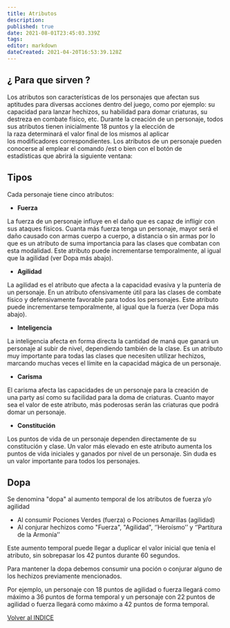 ```yaml
---
title: Atributos
description: 
published: true
date: 2021-08-01T23:45:03.339Z
tags: 
editor: markdown
dateCreated: 2021-04-20T16:53:39.128Z
---
```


## ¿ Para que sirven ?

Los atributos son características de los personajes que afectan sus aptitudes para diversas acciones dentro del juego, como por ejemplo: su capacidad para lanzar hechizos, su habilidad para domar criaturas, su destreza en combate físico, etc. Durante la creación de un personaje, todos sus atributos tienen inicialmente 18 puntos y la elección de la raza determinará el valor final de los mismos al aplicar los modificadores correspondientes. Los atributos de un personaje pueden conocerse al emplear el comando /est o bien con el botón de estadísticas que abrirá la siguiente ventana:

## Tipos

Cada personaje tiene cinco atributos:

-   **Fuerza**

La fuerza de un personaje influye en el daño que es capaz de infligir con sus ataques físicos. Cuanta más fuerza tenga un personaje, mayor será el daño causado con armas cuerpo a cuerpo, a distancia o sin armas por lo que es un atributo de suma importancia para las clases que combatan con esta modalidad. Este atributo puede incrementarse temporalmente, al igual que la agilidad (ver Dopa más abajo).

-   **Agilidad**

La agilidad es el atributo que afecta a la capacidad evasiva y la puntería de un personaje. En un atributo ofensivamente útil para las clases de combate físico y defensivamente favorable para todos los personajes. Este atributo puede incrementarse temporalmente, al igual que la fuerza (ver Dopa más abajo).

-   **Inteligencia**

La inteligencia afecta en forma directa la cantidad de maná que ganará un personaje al subir de nivel, dependiendo también de la clase. Es un atributo muy importante para todas las clases que necesiten utilizar hechizos, marcando muchas veces el límite en la capacidad mágica de un personaje.

-   **Carisma**

El carisma afecta las capacidades de un personaje para la creación de una party así como su facilidad para la doma de criaturas. Cuanto mayor sea el valor de este atributo, más poderosas serán las criaturas que podrá domar un personaje.

-   **Constitución**

Los puntos de vida de un personaje dependen directamente de su constitución y clase. Un valor más elevado en este atributo aumenta los puntos de vida iniciales y ganados por nivel de un personaje. Sin duda es un valor importante para todos los personajes.

## Dopa

Se denomina "dopa" al aumento temporal de los atributos de fuerza y/o agilidad

-   Al consumir Pociones Verdes (fuerza) o Pociones Amarillas (agilidad)
-   Al conjurar hechizos como "Fuerza", "Agilidad", ‘’Heroísmo’’ y ‘’Partitura de la Armonía’’

Este aumento temporal puede llegar a duplicar el valor inicial que tenía el atributo, sin sobrepasar los 42 puntos durante 60 segundos.

Para mantener la dopa debemos consumir una poción o conjurar alguno de los hechizos previamente mencionados.

Por ejemplo, un personaje con 18 puntos de agilidad o fuerza llegará como máximo a 36 puntos de forma temporal y un personaje con 22 puntos de agilidad o fuerza llegará como máximo a 42 puntos de forma temporal.

[Volver al INDICE](/home)